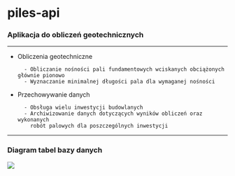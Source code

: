 # piles-api

### Aplikacja do obliczeń geotechnicznych

---

- Obliczenia geotechniczne

        - Obliczanie nośności pali fundamentowych wciskanych obciążonych głównie pionowo
        - Wyznaczanie minimalnej długości pala dla wymaganej nośności

- Przechowywanie danych

        - Obsługa wielu inwestycji budowlanych
        - Archiwizowanie danych dotyczących wyników obliczeń oraz wykonanych 
          robót palowych dla poszczególnych inwestycji
-----
### Diagram tabel bazy danych
![](.\src\main\webapp\media\images\diagram.jpg)